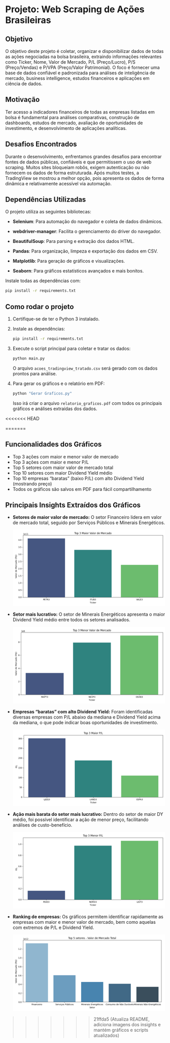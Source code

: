# Projeto: Web Scraping de Ações Brasileiras

## Objetivo

O objetivo deste projeto é coletar, organizar e disponibilizar dados de todas as ações negociadas na bolsa brasileira, extraindo informações relevantes como Ticker, Nome, Valor de Mercado, P/L (Preço/Lucro), P/S (Preço/Vendas) e P/VPA (Preço/Valor Patrimonial). O foco é fornecer uma base de dados confiável e padronizada para análises de inteligência de mercado, business intelligence, estudos financeiros e aplicações em ciência de dados.

## Motivação

Ter acesso a indicadores financeiros de todas as empresas listadas em bolsa é fundamental para análises comparativas, construção de dashboards, estudos de mercado, avaliação de oportunidades de investimento, e desenvolvimento de aplicações analíticas.

## Desafios Encontrados

Durante o desenvolvimento, enfrentamos grandes desafios para encontrar fontes de dados públicas, confiáveis e que permitissem o uso de web scraping. Muitos sites bloqueiam robôs, exigem autenticação ou não fornecem os dados de forma estruturada. Após muitos testes, a TradingView se mostrou a melhor opção, pois apresenta os dados de forma dinâmica e relativamente acessível via automação.


## Dependências Utilizadas

O projeto utiliza as seguintes bibliotecas:

- **Selenium**: Para automação do navegador e coleta de dados dinâmicos.

- **webdriver-manager**: Facilita o gerenciamento do driver do navegador.

- **BeautifulSoup**: Para parsing e extração dos dados HTML.

- **Pandas**: Para organização, limpeza e exportação dos dados em CSV.

- **Matplotlib**: Para geração de gráficos e visualizações.

- **Seaborn**: Para gráficos estatísticos avançados e mais bonitos.

Instale todas as dependências com:
```bash
pip install -r requirements.txt
```

## Como rodar o projeto
1. Certifique-se de ter o Python 3 instalado.
2. Instale as dependências:
   ```bash
   pip install -r requirements.txt
   ```
3. Execute o script principal para coletar e tratar os dados:
   ```bash
   python main.py
   ```
   O arquivo `acoes_tradingview_tratado.csv` será gerado com os dados prontos para análise.

4. Para gerar os gráficos e o relatório em PDF:
   ```bash
   python "Gerar Graficos.py"
   ```
   Isso irá criar o arquivo `relatorio_graficos.pdf` com todos os principais gráficos e análises extraídas dos dados.

<<<<<<< HEAD

=======
## Funcionalidades dos Gráficos

- Top 3 ações com maior e menor valor de mercado
- Top 3 ações com maior e menor P/L
- Top 5 setores com maior valor de mercado total
- Top 10 setores com maior Dividend Yield médio
- Top 10 empresas “baratas” (baixo P/L) com alto Dividend Yield (mostrando preço)
- Todos os gráficos são salvos em PDF para fácil compartilhamento


## Principais Insights Extraídos dos Gráficos

- **Setores de maior valor de mercado:** O setor Financeiro lidera em valor de mercado total, seguido por Serviços Públicos e Minerais Energéticos.
  
  ![Setores de maior valor de mercado](IMG/Figure_1.png)

- **Setor mais lucrativo:** O setor de Minerais Energéticos apresenta o maior Dividend Yield médio entre todos os setores analisados.
  
  ![Setor mais lucrativo - DY médio](IMG/Figure_2.png)

- **Empresas “baratas” com alto Dividend Yield:** Foram identificadas diversas empresas com P/L abaixo da mediana e Dividend Yield acima da mediana, o que pode indicar boas oportunidades de investimento.
  
  ![Empresas baratas com alto Dividend Yield](IMG/Figure_3.png)

- **Ação mais barata do setor mais lucrativo:** Dentro do setor de maior DY médio, foi possível identificar a ação de menor preço, facilitando análises de custo-benefício.
  
  ![Ação mais barata do setor mais lucrativo](IMG/Figure_4.png)

- **Ranking de empresas:** Os gráficos permitem identificar rapidamente as empresas com maior e menor valor de mercado, bem como aquelas com extremos de P/L e Dividend Yield.
  
  ![Ranking de empresas](IMG/Figure_5.png)
>>>>>>> 21ffda5 (Atualiza README, adiciona imagens dos insights e mantém gráficos e scripts atualizados)
